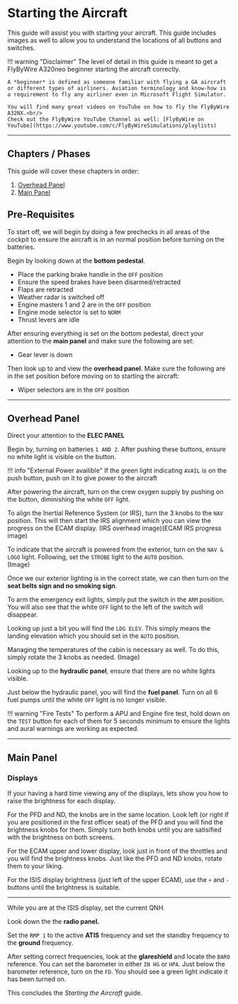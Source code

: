 # Starting the Aircraft

This guide will assist you with starting your aircraft. This guide includes images as well to allow you to understand the locations of all buttons and switches.

!!! warning "Disclaimer"
    The level of detail in this guide is meant to get a FlyByWire A320neo beginner starting the aircraft correctly.

    A *beginner* is defined as someone familiar with flying a GA aircraft
    or different types of airliners. Aviation terminology and know-how is
    a requirement to fly any airliner even in Microsoft Flight Simulator.

    You will find many great videos on YouTube on how to fly the FlyByWire A32NX.<br/>
    Check out the FlyByWire YouTube Channel as well: [FlyByWire on YouTube](https://www.youtube.com/c/FlyByWireSimulations/playlists)

---

## Chapters / Phases

This guide will cover these chapters in order:

1. [Overhead Panel](#overhead-panel)
2. [Main Panel](#main-panel)


## Pre-Requisites
To start off, we will begin by doing a few prechecks in all areas of the cockpit to ensure the aircraft is in an normal position before turning on the batteries.

Begin by looking down at the **bottom pedestal**.

- Place the parking brake handle in the `OFF` position
- Ensure the speed brakes have been disarmed/retracted
- Flaps are retracted
- Weather radar is switched off
- Engine masters 1 and 2 are in the `OFF` position
- Engine mode selector is set to `NORM`
- Thrust levers are idle

After ensuring everything is set on the bottom pedestal, direct your attention to the **main panel** and make sure the following are set:

- Gear lever is down

Then look up to and view the **overhead panel**. Make sure the following are in the set position before moving on to starting the aircraft:

- Wiper selectors are in the `OFF` position

---

## Overhead Panel

Direct your attention to the **ELEC PANEL**

Begin by, turning on batteries `1 AND 2`. After pushing these buttons, ensure no white light is visible on the button.

!!! info "External Power availible"
    If the green light indicating `AVAIL` is on the push button, push on it to give power to the aircraft

After powering the aircraft, turn on the crew oxygen supply by pushing on the button, diminishing the white `OFF` light.

To align the Inertial Reference System (or IRS), turn the 3 knobs to the `NAV` position. This will then start the IRS alignment which you can view the progress on the ECAM display.
(IRS overhead image)(ECAM IRS progress image)

To indicate that the aircraft is powered from the exterior, turn on the `NAV & LOGO` light. 
Following, set the `STROBE` light to the `AUTO` position.   
(Image)

Once we our exterior lighting is in the correct state, we can then turn on the **seat belts sign and no smoking sign**.

To arm the emergency exit lights, simply put the switch in the `ARM` position. You will also see that the white `OFF` light to the left of the switch will disappear.

Looking up just a bit you will find the `LDG ELEV`. This simply means the landing elevation which you should set in the `AUTO` position.

Managing the temperatures of the cabin is necessary as well. To do this, simply rotate the 3 knobs as needed. 
(Image)

Looking up to the **hydraulic panel**, ensure that there are no white lights visible.

Just below the hydraulic panel, you will find the **fuel panel**. Turn on all 6 fuel pumps until the white `OFF` light is no longer visible.

!!! warning "Fire Tests"
    To perform a APU and Engine fire test, hold down on the `TEST` button for each of them for 5 seconds minimum to ensure the lights and aural warnings are working as expected. 

---

## Main Panel

### Displays

If your having a hard time viewing any of the displays, lets show you how to raise the brightness for each display.

For the PFD and ND, the knobs are in the same location. Look left (or right if you are positioned in the first officer seat) of the PFD and you will find the brightness knobs for them. Simply turn both knobs until you are satisified with the brightness on both screens.

For the ECAM upper and lower display, look just in front of the throttles and you will find the brightness knobs. Just like the PFD and ND knobs, rotate them to your liking.

For the ISIS display brightness (just left of the upper ECAM), use the `+` and `-` buttons until the brightness is suitable.

---

While you are at the ISIS display, set the current QNH.

Look down the the **radio panel.**

Set the `RMP 1` to the active **ATIS** frequency and set the standby frequency to the **ground** frequency. 

After setting correct frequencies, look at the **glareshield** and locate the `BARO` reference. You can set the barometer in either `IN HG` or `HPA`. Just below the barometer reference, turn on the `FD`. You should see a green light indicate it has been turned on.

This concludes the *Starting the Aircraft* guide.















